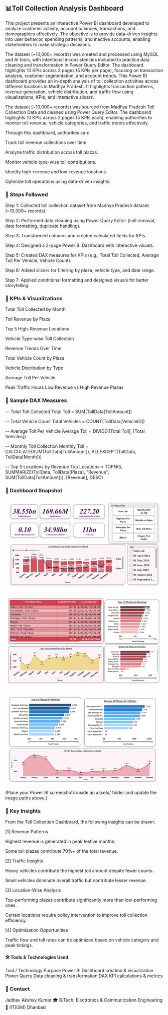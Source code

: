 ## 📊Toll Collection Analysis Dashboard

This project presents an interactive Power BI dashboard developed to analyze customer activity, account balances, transactions, and demographics effectively.
The objective is to provide data-driven insights into user behavior, spending patterns, and inactive accounts, enabling stakeholders to make strategic decisions.

The dataset (~10,000+ records) was created and processed using MySQL and AI tools, with intentional inconsistencies included to practice data cleaning and transformation in Power Query Editor.
The dashboard highlights 10 KPIs across 2 pages (5 KPIs per page), focusing on transaction analysis, customer segmentation, and account trends.
This Power BI dashboard provides an in-depth analysis of toll collection activities across different locations in Madhya Pradesh.
It highlights transaction patterns, revenue generation, vehicle distribution, and traffic flow using visualizations, KPIs, and interactive slicers.

The dataset (~10,000+ records) was sourced from Madhya Pradesh Toll Collection Data and cleaned using Power Query Editor.
The dashboard highlights 10 KPIs across 2 pages (5 KPIs each), enabling authorities to monitor toll revenue, vehicle categories, and traffic trends effectively.

Through this dashboard, authorities can:

Track toll revenue collections over time.

Analyze traffic distribution across toll plazas.

Monitor vehicle type-wise toll contributions.

Identify high-revenue and low-revenue locations.

Optimize toll operations using data-driven insights.

### 📌 Steps Followed

Step 1: Collected toll collection dataset from Madhya Pradesh dataset (~10,000+ records).

Step 2: Performed data cleaning using Power Query Editor (null removal, date formatting, duplicate handling).

Step 3: Transformed columns and created calculated fields for KPIs.

Step 4: Designed a 2-page Power BI Dashboard with interactive visuals.

Step 5: Created DAX measures for KPIs (e.g., Total Toll Collected, Average Toll Per Vehicle, Vehicle Count).

Step 6: Added slicers for filtering by plaza, vehicle type, and date range.

Step 7: Applied conditional formatting and designed visuals for better storytelling.

### 📌 KPIs & Visualizations

Total Toll Collected by Month 

Toll Revenue by Plaza 

Top 5 High-Revenue Locations 

Vehicle Type-wise Toll Collection 

Revenue Trends Over Time 

Total Vehicle Count by Plaza 

Vehicle Distribution by Type 

Average Toll Per Vehicle 

Peak Traffic Hours 
Low Revenue vs High Revenue Plazas

### 📌 Sample DAX Measures
-- Total Toll Collected
Total Toll = SUM(TollData[TollAmount])

-- Total Vehicle Count
Total Vehicles = COUNT(TollData[VehicleID])

-- Average Toll Per Vehicle
Average Toll = DIVIDE([Total Toll], [Total Vehicles])

-- Monthly Toll Collection
Monthly Toll = CALCULATE(SUM(TollData[TollAmount]), ALLEXCEPT(TollData, TollData[Month]))

-- Top 5 Locations by Revenue
Top Locations = TOPN(5, SUMMARIZE(TollData, TollData[Plaza], "Revenue", SUM(TollData[TollAmount])), [Revenue], DESC)


### 📸 Dashboard Snapshot
![Dashboard Page 1](https://github.com/Akshayjadhav04/Toll-Gate-Dashboard/blob/dbfe21ee78a9721670bd9d01c3192a9fae2b34a4/ttol-1.png)

![Dashboard Page 1](https://github.com/Akshayjadhav04/Toll-Gate-Dashboard/blob/a8a92f137a748385ae241acf25cda5ee2dfb12a4/ttol-2.png)

![Dashboard Page 1](https://github.com/Akshayjadhav04/Toll-Gate-Dashboard/blob/dbfe21ee78a9721670bd9d01c3192a9fae2b34a4/ttol-3.png)


(Place your Power BI screenshots inside an assets/ folder and update the image paths above.)

### 📌 Key Insights

From the Toll Collection Dashboard, the following insights can be drawn:

[1] Revenue Patterns

Highest revenue is generated in peak festive months.

Some toll plazas contribute 70%+ of the total revenue.

[2] Traffic Insights

Heavy vehicles contribute the highest toll amount despite fewer counts.

Small vehicles dominate overall traffic but contribute lesser revenue.

[3] Location-Wise Analysis

Top-performing plazas contribute significantly more than low-performing ones.

Certain locations require policy intervention to improve toll collection efficiency.

[4] Optimization Opportunities

Traffic flow and toll rates can be optimized based on vehicle category and peak timings.

#### 🛠️ Tools & Technologies Used
Tool / Technology	Purpose
Power BI	Dashboard creation & visualization
Power Query	Data cleaning & transformation
DAX	KPI calculations & metrics

### 📧 Contact

Jadhav Akshay Kumar
🎓 B.Tech, Electronics & Communication Engineering
📍 IIT(ISM) Dhanbad
